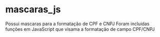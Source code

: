 # mascaras_js
Possui mascaras para a formatação de CPF e CNPJ
Foram incluidas funções em JavaScript que visama a formatação de campo CPF/CNPJ
